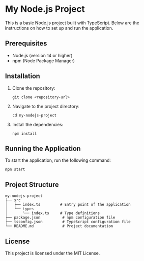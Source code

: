 # My Node.js Project

This is a basic Node.js project built with TypeScript. Below are the instructions on how to set up and run the application.

## Prerequisites

- Node.js (version 14 or higher)
- npm (Node Package Manager)

## Installation

1. Clone the repository:
   ```
   git clone <repository-url>
   ```

2. Navigate to the project directory:
   ```
   cd my-nodejs-project
   ```

3. Install the dependencies:
   ```
   npm install
   ```

## Running the Application

To start the application, run the following command:
```
npm start
```

## Project Structure

```
my-nodejs-project
├── src
│   ├── index.ts         # Entry point of the application
│   └── types
│       └── index.ts     # Type definitions
├── package.json          # npm configuration file
├── tsconfig.json         # TypeScript configuration file
└── README.md             # Project documentation
```

## License

This project is licensed under the MIT License.